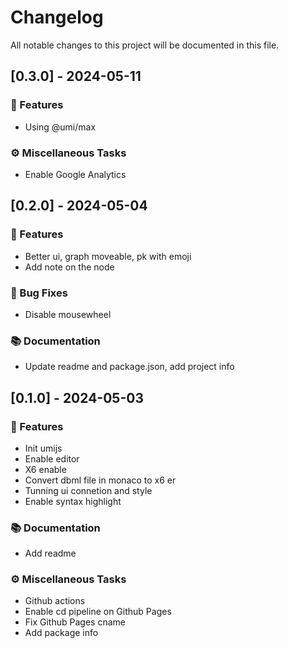 # Changelog

All notable changes to this project will be documented in this file.

## [0.3.0] - 2024-05-11

### 🚀 Features

- Using @umi/max

### ⚙️ Miscellaneous Tasks

- Enable Google Analytics

## [0.2.0] - 2024-05-04

### 🚀 Features

- Better ui, graph moveable, pk with emoji
- Add note on the node

### 🐛 Bug Fixes

- Disable mousewheel

### 📚 Documentation

- Update readme and package.json, add project info

## [0.1.0] - 2024-05-03

### 🚀 Features

- Init umijs
- Enable editor
- X6 enable
- Convert dbml file in monaco to x6 er
- Tunning ui connetion and style
- Enable syntax highlight

### 📚 Documentation

- Add readme

### ⚙️ Miscellaneous Tasks

- Github actions
- Enable cd pipeline on Github Pages
- Fix Github Pages cname
- Add package info

<!-- generated by git-cliff -->
